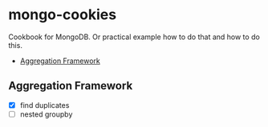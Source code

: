 # mongo-cookies

Cookbook for MongoDB. Or practical example how to do that and how to do this.


+ [Aggregation Framework](#aggregation-framework)


## Aggregation Framework

+ [x] find duplicates
+ [ ] nested groupby
